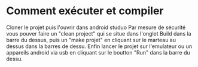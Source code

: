 # Comment exécuter et compiler

Cloner le projet puis l'ouvrir dans android studuo
Par mesure de sécurité vous pouver faire un "clean project" qui se situe dans l'onglet Build dans la barre du dessus, puis un "make projet" en cliquant sur le marteau au dessus dans la barres de dessu.
Enfin lancer le projet sur l'emulateur ou un appareils android via usb en cliquant sur le boutton "Run" dans la barre du dessu.
